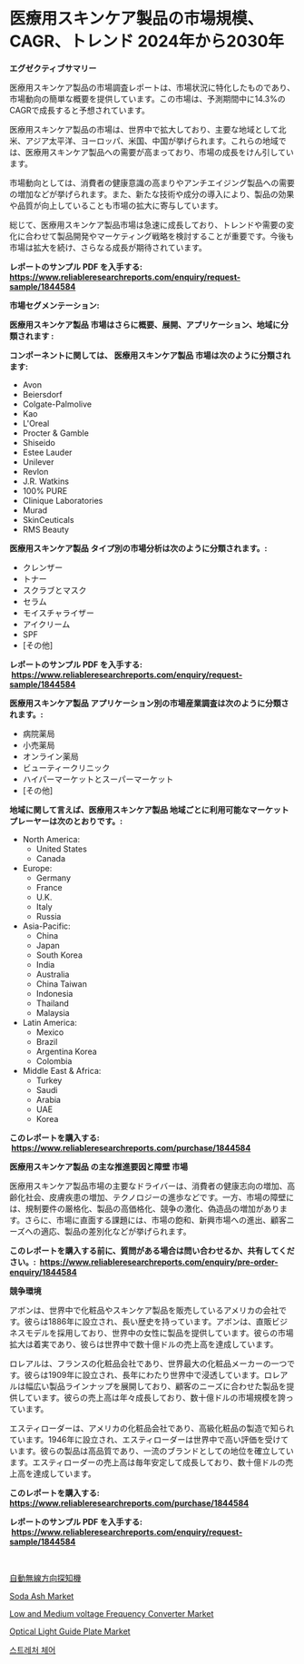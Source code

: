 <p><h1>医療用スキンケア製品の市場規模、CAGR、トレンド 2024年から2030年</h1></p><p><strong>エグゼクティブサマリー</strong></p>
<p><p>医療用スキンケア製品の市場調査レポートは、市場状況に特化したものであり、市場動向の簡単な概要を提供しています。この市場は、予測期間中に14.3%のCAGRで成長すると予想されています。</p><p>医療用スキンケア製品の市場は、世界中で拡大しており、主要な地域として北米、アジア太平洋、ヨーロッパ、米国、中国が挙げられます。これらの地域では、医療用スキンケア製品への需要が高まっており、市場の成長をけん引しています。</p><p>市場動向としては、消費者の健康意識の高まりやアンチエイジング製品への需要の増加などが挙げられます。また、新たな技術や成分の導入により、製品の効果や品質が向上していることも市場の拡大に寄与しています。</p><p>総じて、医療用スキンケア製品市場は急速に成長しており、トレンドや需要の変化に合わせて製品開発やマーケティング戦略を検討することが重要です。今後も市場は拡大を続け、さらなる成長が期待されています。</p></p>
<p><strong>レポートのサンプル PDF を入手する: <a href="https://www.reliableresearchreports.com/enquiry/request-sample/1844584">https://www.reliableresearchreports.com/enquiry/request-sample/1844584</a></strong></p>
<p><strong>市場セグメンテーション:</strong></p>
<p><strong> 医療用スキンケア製品 市場はさらに概要、展開、アプリケーション、地域に分類されます :</strong></p>
<p><strong>コンポーネントに関しては、 医療用スキンケア製品 市場は次のように分類されます: &nbsp;</strong></p>
<p><ul><li>Avon</li><li>Beiersdorf</li><li>Colgate-Palmolive</li><li>Kao</li><li>L'Oreal</li><li>Procter & Gamble</li><li>Shiseido</li><li>Estee Lauder</li><li>Unilever</li><li>Revlon</li><li>J.R. Watkins</li><li>100% PURE</li><li>Clinique Laboratories</li><li>Murad</li><li>SkinCeuticals</li><li>RMS Beauty</li></ul></p>
<p><strong> 医療用スキンケア製品 タイプ別の市場分析は次のように分類されます。:</strong></p>
<p><ul><li>クレンザー</li><li>トナー</li><li>スクラブとマスク</li><li>セラム</li><li>モイスチャライザー</li><li>アイクリーム</li><li>SPF</li><li>[その他]</li></ul></p>
<p><strong>レポートのサンプル PDF を入手する: &nbsp;<a href="https://www.reliableresearchreports.com/enquiry/request-sample/1844584">https://www.reliableresearchreports.com/enquiry/request-sample/1844584</a></strong></p>
<p><strong> 医療用スキンケア製品 アプリケーション別の市場産業調査は次のように分類されます。:</strong></p>
<p><ul><li>病院薬局</li><li>小売薬局</li><li>オンライン薬局</li><li>ビューティークリニック</li><li>ハイパーマーケットとスーパーマーケット</li><li>[その他]</li></ul></p>
<p><strong>地域に関して言えば、医療用スキンケア製品 地域ごとに利用可能なマーケットプレーヤーは次のとおりです。:</strong></p>
<p><ul>
    <li>
        North America:
        <ul>
            <li>United States</li>
            <li>Canada</li>
        </ul>
    </li>
    <li>
        Europe:
        <ul>
            <li>Germany</li>
            <li>France</li>
            <li>U.K.</li>
            <li>Italy</li>
            <li>Russia</li>
        </ul>
    </li>
    <li>
        Asia-Pacific:
        <ul>
            <li>China</li>
            <li>Japan</li>
            <li>South Korea</li>
            <li>India</li>
            <li>Australia</li>
            <li>China Taiwan</li>
            <li>Indonesia</li>
            <li>Thailand</li>
            <li>Malaysia</li>
        </ul>
    </li>
    <li>
        Latin America:
        <ul>
            <li>Mexico</li>
            <li>Brazil</li>
            <li>Argentina Korea</li>
            <li>Colombia</li>
        </ul>
    </li>
    <li>
        Middle East & Africa:
        <ul>
            <li>Turkey</li>
            <li>Saudi</li>
            <li>Arabia</li>
            <li>UAE</li>
            <li>Korea</li>
        </ul>
    </li>
    </ul></p>
<p><strong>このレポートを購入する: &nbsp;<a href="https://www.reliableresearchreports.com/purchase/1844584">https://www.reliableresearchreports.com/purchase/1844584</a></strong></p>
<p><strong>医療用スキンケア製品 の主な推進要因と障壁 市場</strong></p>
<p><p>医療用スキンケア製品市場の主要なドライバーは、消費者の健康志向の増加、高齢化社会、皮膚疾患の増加、テクノロジーの進歩などです。一方、市場の障壁には、規制要件の厳格化、製品の高価格化、競争の激化、偽造品の増加があります。さらに、市場に直面する課題には、市場の飽和、新興市場への進出、顧客ニーズへの適応、製品の差別化などが挙げられます。</p></p>
<p><strong>このレポートを購入する前に、質問がある場合は問い合わせるか、共有してください。:&nbsp; <a href="https://www.reliableresearchreports.com/enquiry/pre-order-enquiry/1844584">https://www.reliableresearchreports.com/enquiry/pre-order-enquiry/1844584</a></strong></p>
<p><strong>競争環境</strong></p>
<p><p>アボンは、世界中で化粧品やスキンケア製品を販売しているアメリカの会社です。彼らは1886年に設立され、長い歴史を持っています。アボンは、直販ビジネスモデルを採用しており、世界中の女性に製品を提供しています。彼らの市場拡大は着実であり、彼らは世界中で数十億ドルの売上高を達成しています。</p><p>ロレアルは、フランスの化粧品会社であり、世界最大の化粧品メーカーの一つです。彼らは1909年に設立され、長年にわたり世界中で浸透しています。ロレアルは幅広い製品ラインナップを展開しており、顧客のニーズに合わせた製品を提供しています。彼らの売上高は年々成長しており、数十億ドルの市場規模を誇っています。</p><p>エスティローダーは、アメリカの化粧品会社であり、高級化粧品の製造で知られています。1946年に設立され、エスティローダーは世界中で高い評価を受けています。彼らの製品は高品質であり、一流のブランドとしての地位を確立しています。エスティローダーの売上高は毎年安定して成長しており、数十億ドルの売上高を達成しています。</p></p>
<p><strong>このレポートを購入する: &nbsp; <a href="https://www.reliableresearchreports.com/purchase/1844584">https://www.reliableresearchreports.com/purchase/1844584</a></strong></p>
<p><strong>レポートのサンプル PDF を入手する: &nbsp;<a href="https://www.reliableresearchreports.com/enquiry/request-sample/1844584">https://www.reliableresearchreports.com/enquiry/request-sample/1844584</a></strong><strong></strong></p>
<p>&nbsp;</p>
<p><p><a href="https://medium.com/@tyreekgoodwin/%E8%87%AA%E5%8B%95%E7%84%A1%E7%B7%9A%E6%96%B9%E5%90%91%E6%8E%A2%E7%9F%A5%E6%A9%9F%E5%B8%82%E5%A0%B4-%E5%B8%82%E5%A0%B4cagr-%E5%B8%82%E5%A0%B4%E3%83%88%E3%83%AC%E3%83%B3%E3%83%89-%E3%81%8A%E3%82%88%E3%81%B3%E6%88%90%E9%95%B7%E6%88%A6%E7%95%A5%E3%81%AB%E9%96%A2%E3%81%99%E3%82%8B%E6%B4%9E%E5%AF%9F-cdcccff4abea">自動無線方向探知機</a></p><p><a href="https://view.publitas.com/reportprime-1/soda-ash-market-size-share-trends-analysis-report-by-application-regional-outlook-competitive-strategies-and-segment-forecasts-2024-2031/">Soda Ash Market</a></p><p><a href="https://github.com/dx0328/Market-Research-Report-List-1/blob/main/low-and-medium-voltage-frequency-converter-market.md">Low and Medium voltage Frequency Converter Market</a></p><p><a href="https://github.com/juancolorado15/Market-Research-Report-List-1/blob/main/optical-light-guide-plate-market.md">Optical Light Guide Plate Market</a></p><p><a href="https://medium.com/@bunxhcci35271755/%EC%95%95%EC%9E%A5-%EC%9D%98%EC%9E%90-%EC%8B%9C%EC%9E%A5-%EC%9C%A0%ED%98%95-%EC%9D%91%EC%9A%A9-%EB%B0%8F-%EC%A7%80%EB%A6%AC%EB%B3%84-%ED%8F%AC%EA%B4%84%EC%A0%81-%ED%8F%89%EA%B0%80-de3dd3b50b4f">스트레처 체어</a></p></p>